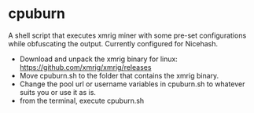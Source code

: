 # cpuburn
A shell script that executes xmrig miner with some pre-set configurations while obfuscating the output. Currently configured for Nicehash. 

- Download and unpack the xmrig binary for linux: https://github.com/xmrig/xmrig/releases
- Move cpuburn.sh to the folder that contains the xmrig binary.
- Change the pool url or username variables in cpuburn.sh to whatever suits you or use it as is.
- from the terminal, execute cpuburn.sh
